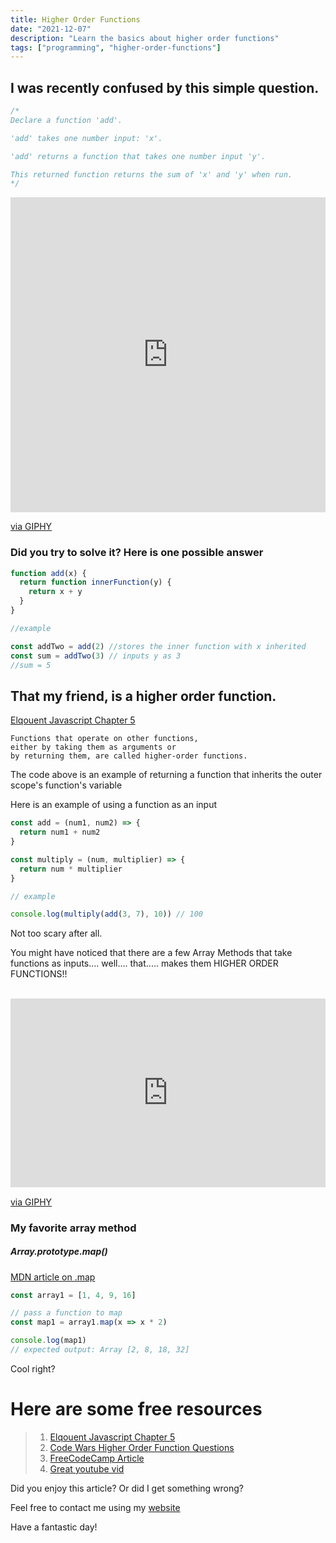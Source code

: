 ```yaml
---
title: Higher Order Functions
date: "2021-12-07"
description: "Learn the basics about higher order functions"
tags: ["programming", "higher-order-functions"]
---
```


## I was recently confused by this simple question.

```js
/*
Declare a function 'add'.

'add' takes one number input: 'x'.

'add' returns a function that takes one number input 'y'.

This returned function returns the sum of 'x' and 'y' when run.
*/
```

<div style="width:100%;height:0;padding-bottom:100%;position:relative;"><iframe src="https://giphy.com/embed/FcuiZUneg1YRAu1lH2" width="100%" height="100%" style="position:absolute" frameBorder="0" class="giphy-embed" allowFullScreen></iframe></div><p><a href="https://giphy.com/gifs/sunnyfxx-always-sunny-iasip-its-FcuiZUneg1YRAu1lH2">via GIPHY</a></p>

### Did you try to solve it? Here is one possible answer

```js
function add(x) {
  return function innerFunction(y) {
    return x + y
  }
}

//example

const addTwo = add(2) //stores the inner function with x inherited
const sum = addTwo(3) // inputs y as 3
//sum = 5
```

## That my friend, is a higher order function.

[Elqouent Javascript Chapter 5](https://eloquentjavascript.net/05_higher_order.html "EJS")

    Functions that operate on other functions,
    either by taking them as arguments or
    by returning them, are called higher-order functions.

The code above is an example of returning a function that inherits the outer scope's function's variable

Here is an example of using a function as an input

```js
const add = (num1, num2) => {
  return num1 + num2
}

const multiply = (num, multiplier) => {
  return num * multiplier
}

// example

console.log(multiply(add(3, 7), 10)) // 100
```

Not too scary after all.

You might have noticed that there are a few Array Methods that take functions as inputs.... well....
that.....
makes them HIGHER ORDER FUNCTIONS!!

<br/>

<div style="width:100%;height:0;padding-bottom:60%;position:relative;"><iframe src="https://giphy.com/embed/XR9Dp54ZC4dji" width="100%" height="100%" style="position:absolute" frameBorder="0" class="giphy-embed" allowFullScreen></iframe></div><p><a href="https://giphy.com/gifs/mrw-thanks-server-XR9Dp54ZC4dji">via GIPHY</a></p>

### My favorite array method

##### Array.prototype.map()

[MDN article on .map](https://developer.mozilla.org/en-US/docs/Web/JavaScript/Reference/Global_Objects/Array/map "MDN")

```js
const array1 = [1, 4, 9, 16]

// pass a function to map
const map1 = array1.map(x => x * 2)

console.log(map1)
// expected output: Array [2, 8, 18, 32]
```

Cool right?

# Here are some free resources

> 1. [Elqouent Javascript Chapter 5](https://eloquentjavascript.net/05_higher_order.html "EJS")
> 2. [Code Wars Higher Order Function Questions](https://www.codewars.com/collections/higher-order-functions "code wars")
> 3. [FreeCodeCamp Article](https://www.freecodecamp.org/news/a-quick-intro-to-higher-order-functions-in-javascript-1a014f89c6b/ "freeCodeCamp")
> 4. [Great youtube vid](https://www.youtube.com/watch?v=BMUiFMZr7vk "youtube")

Did you enjoy this article? Or did I get something wrong?

Feel free to contact me using my [website](https://zstone.dev "zach's website")

Have a fantastic day!
